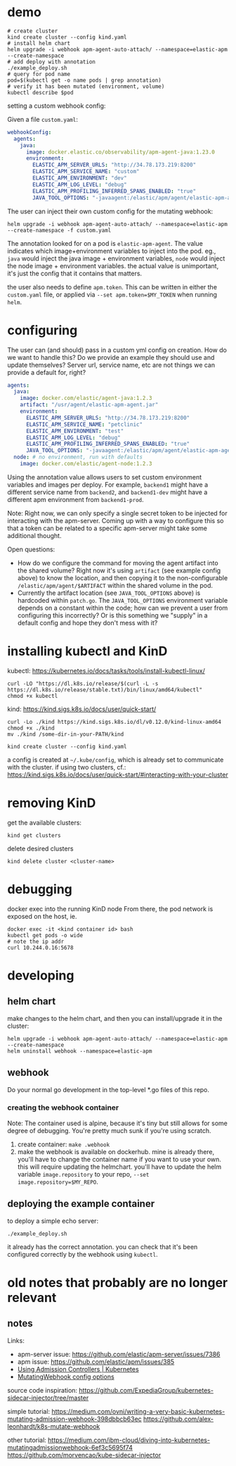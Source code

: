 # demo

```
# create cluster
kind create cluster --config kind.yaml
# install helm chart
helm upgrade -i webhook apm-agent-auto-attach/ --namespace=elastic-apm --create-namespace
# add deploy with annotation
./example_deploy.sh
# query for pod name
pod=$(kubectl get -o name pods | grep annotation)
# verify it has been mutated (environment, volume)
kubectl describe $pod
```

setting a custom webhook config:

Given a file `custom.yaml`:
```yaml
webhookConfig:
  agents:
    java:
      image: docker.elastic.co/observability/apm-agent-java:1.23.0
      environment:
        ELASTIC_APM_SERVER_URLS: "http://34.78.173.219:8200"
        ELASTIC_APM_SERVICE_NAME: "custom"
        ELASTIC_APM_ENVIRONMENT: "dev"
        ELASTIC_APM_LOG_LEVEL: "debug"
        ELASTIC_APM_PROFILING_INFERRED_SPANS_ENABLED: "true"
        JAVA_TOOL_OPTIONS: "-javaagent:/elastic/apm/agent/elastic-apm-agent.jar"
```

The user can inject their own custom config for the mutating webhook:
```
helm upgrade -i webhook apm-agent-auto-attach/ --namespace=elastic-apm --create-namespace -f custom.yaml
```

The annotation looked for on a pod is `elastic-apm-agent`. The value indicates
which image+environment variables to inject into the pod. eg., `java` would
inject the java image + environment variables, `node` would inject the node
image + environment variables. the actual value is unimportant, it's just the
config that it contains that matters.

the user also needs to define `apm.token`. This can be written in either the
`custom.yaml` file, or applied via `--set apm.token=$MY_TOKEN` when running
`helm`.

# configuring

The user can (and should) pass in a custom yml config on creation. How do we
want to handle this? Do we provide an example they should use and update
themselves? Server url, service name, etc are not things we can provide a
default for, right?

```yml
agents:
  java:
    image: docker.com/elastic/agent-java:1.2.3
    artifact: "/usr/agent/elastic-apm-agent.jar"
    environment:
      ELASTIC_APM_SERVER_URLS: "http://34.78.173.219:8200"
      ELASTIC_APM_SERVICE_NAME: "petclinic"
      ELASTIC_APM_ENVIRONMENT: "test"
      ELASTIC_APM_LOG_LEVEL: "debug"
      ELASTIC_APM_PROFILING_INFERRED_SPANS_ENABLED: "true"
      JAVA_TOOL_OPTIONS: "-javaagent:/elastic/apm/agent/elastic-apm-agent.jar"
  node: # no environment, run with defaults
    image: docker.com/elastic/agent-node:1.2.3
```

Using the annotation value allows users to set custom environment variables and
images per deploy. For example, `backend1` might have a different service name
from `backend2`, and `backend1-dev` might have a different apm environment from
`backend1-prod`.

Note: Right now, we can only specify a single secret token to be injected for
interacting with the apm-server. Coming up with a way to configure this so that
a token can be related to a specific apm-server might take some additional
thought.

Open questions:
- How do we configure the command for moving the agent artifact into the shared
  volume? Right now it's using `artifact` (see example config above) to know
  the location, and then copying it to the non-configurable
  `/elastic/apm/agent/$ARTIFACT` within the shared volume in the pod.
- Currently the artifact location (see `JAVA_TOOL_OPTIONS` above) is hardcoded
  within `patch.go`. The `JAVA_TOOL_OPTIONS` environment variable depends on a
  constant within the code; how can we prevent a user from configuring this
  incorrectly? Or is this something we "supply" in a default config and hope
  they don't mess with it?

# installing kubectl and KinD

kubectl: https://kubernetes.io/docs/tasks/tools/install-kubectl-linux/

```
curl -LO "https://dl.k8s.io/release/$(curl -L -s https://dl.k8s.io/release/stable.txt)/bin/linux/amd64/kubectl"
chmod +x kubectl
```

kind: https://kind.sigs.k8s.io/docs/user/quick-start/

```
curl -Lo ./kind https://kind.sigs.k8s.io/dl/v0.12.0/kind-linux-amd64
chmod +x ./kind
mv ./kind /some-dir-in-your-PATH/kind
```

```
kind create cluster --config kind.yaml
```

a config is created at `~/.kube/config`, which is already set to communicate
with the cluster. if using two clusters, cf.:
https://kind.sigs.k8s.io/docs/user/quick-start/#interacting-with-your-cluster

# removing KinD

get the available clusters:

```
kind get clusters
```

delete desired clusters

```
kind delete cluster <cluster-name>
```

# debugging

docker exec into the running KinD node
From there, the pod network is exposed on the host, ie.

```
docker exec -it <kind container id> bash
kubectl get pods -o wide
# note the ip addr
curl 10.244.0.16:5678
```

# developing

## helm chart

make changes to the helm chart, and then you can install/upgrade it in the
cluster:

```
helm upgrade -i webhook apm-agent-auto-attach/ --namespace=elastic-apm --create-namespace
helm uninstall webhook --namespace=elastic-apm
```

## webhook

Do your normal go development in the top-level *.go files of this repo.

### creating the webhook container

Note: The container used is alpine, because it's tiny but still allows for some
degree of debugging. You're pretty much sunk if you're using scratch.

1. create container: `make .webhook`
2. make the webhook is available on dockerhub. mine is already there, you'll
   have to change the container name if you want to use your own. this will
   require updating the helmchart. you'll have to update the helm variable
   `image.repository` to your repo, `--set image.repository=$MY_REPO`.

## deploying the example container

to deploy a simple echo server:

```
./example_deploy.sh
```

it already has the correct annotation. you can check that it's been configured
correctly by the webhook using `kubectl`.

# old notes that probably are no longer relevant

## notes

Links:
- apm-server issue: https://github.com/elastic/apm-server/issues/7386
- apm issue: https://github.com/elastic/apm/issues/385
- [Using Admission Controllers | Kubernetes](https://kubernetes.io/docs/reference/access-authn-authz/admission-controllers/#mutatingadmissionwebhook)
- [MutatingWebhook config options](https://pkg.go.dev/k8s.io/api/admissionregistration/v1beta1#MutatingWebhook)

source code inspiration:
https://github.com/ExpediaGroup/kubernetes-sidecar-injector/tree/master

simple tutorial:
https://medium.com/ovni/writing-a-very-basic-kubernetes-mutating-admission-webhook-398dbbcb63ec
https://github.com/alex-leonhardt/k8s-mutate-webhook

other tutorial:
https://medium.com/ibm-cloud/diving-into-kubernetes-mutatingadmissionwebhook-6ef3c5695f74
https://github.com/morvencao/kube-sidecar-injector

